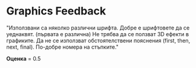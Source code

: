 # Graphics Feedback #
"Използвани са няколко различни шрифта. Добре е шрифтовете да се уеднаквят. (първата е различна)
Не трябва да се ползват 3D ефекти в графиките.
Да не се използват обстоятелствени пояснения (first, then, next, final). По-добре номера на стъпките."

**Оценка** = 0.5

